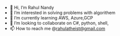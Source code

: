 - 👋 Hi, I’m Rahul Nandy
- 👀 I’m interested in solving problems with algorithem 
- 🌱 I’m currently learning AWS, Azure,GCP
- 💞️ I’m looking to collaborate on C#, python, shell, 
- 📫 How to reach me @rahulatheist@gmail.com

<!---
Rahulatheist/Rahulatheist is a ✨ special ✨ repository because its `README.md` (this file) appears on your GitHub profile.
You can click the Preview link to take a look at your changes.
--->
